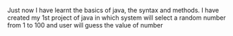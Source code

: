 Just now I have learnt the basics of java, the syntax and methods. I have created my 1st project of java in which system will select a random number from 1 to 100 and user will guess the value of number
